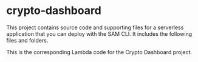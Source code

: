 # crypto-dashboard

This project contains source code and supporting files for a serverless application that you can deploy with the SAM CLI. It includes the following files and folders.

This is the corresponding Lambda code for the Crypto Dashboard project.